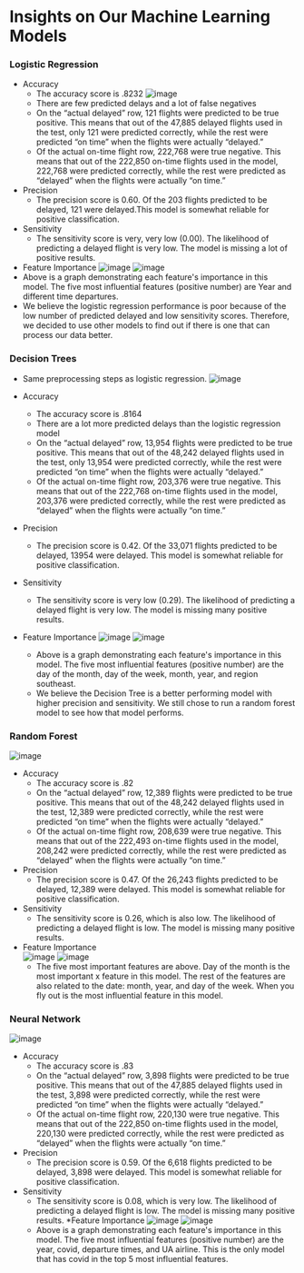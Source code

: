 # Insights on Our Machine Learning Models 

### Logistic Regression ###
* Accuracy 
  * The accuracy score is .8232
  ![image](https://user-images.githubusercontent.com/100107588/181672437-4a392186-4f87-438e-8124-e8c7e7a59eb2.png)
  * There are few predicted delays and a lot of false negatives
  * On the “actual delayed” row, 121 flights were predicted to be true positive. This means that out of the 47,885 delayed flights used in the test, only 121 were predicted correctly, while the rest were predicted “on time” when the flights were actually “delayed.”
  * Of the actual on-time flight row, 222,768 were true negative. This means that out of the 222,850 on-time flights used in the model, 222,768 were predicted correctly, while the rest were predicted as “delayed” when the flights were actually “on time.” 
* Precision 
  * The precision score is 0.60. Of the 203 flights predicted to be delayed, 121 were delayed.This model is somewhat reliable for positive classification. 
* Sensitivity
  * The sensitivity score is very, very low (0.00). The likelihood of predicting a delayed flight is very low. The model is missing a lot of positive results. 
* Feature Importance 
![image](https://user-images.githubusercontent.com/100107588/181672475-984983d3-187a-4cc3-a440-882ed8d1729e.png)
![image](https://user-images.githubusercontent.com/100107588/181672503-f48748f1-21fc-4d67-9949-397aae8392be.png)
* Above is a graph demonstrating each feature's importance in this model. The five most influential features (positive number) are Year and different time departures.  
* We believe the logistic regression performance is poor because of the low number of predicted delayed and low sensitivity scores. Therefore, we decided to use other models to find out if there is one that can process our data better. 

### Decision Trees ###
* Same preprocessing steps as logistic regression.
![image](https://user-images.githubusercontent.com/100107588/182034131-7452a681-6b07-4950-b113-55278b5842a9.png)

* Accuracy 
  * The accuracy score is .8164
  * There are a lot more predicted delays than the logistic regression model
  * On the “actual delayed” row, 13,954 flights were predicted to be true positive. This means that out of the 48,242 delayed flights used in the test, only 13,954 were predicted correctly, while the rest were predicted “on time” when the flights were actually “delayed.”
  * Of the actual on-time flight row, 203,376 were true negative. This means that out of the 222,768 on-time flights used in the model, 203,376 were predicted correctly, while the rest were predicted as “delayed” when the flights were actually “on time.” 
* Precision
  * The precision score is 0.42. Of the 33,071 flights predicted to be delayed, 13954 were delayed. This model is somewhat reliable for positive classification. 
* Sensitivity 
  * The sensitivity score is very low (0.29). The likelihood of predicting a delayed flight is very low. The model is missing many positive results.
* Feature Importance 
 ![image](https://user-images.githubusercontent.com/100107588/182034137-0f50bb2a-1577-4767-8cd1-8b66630c6767.png)
![image](https://user-images.githubusercontent.com/100107588/182034149-f0775f09-78a1-4eec-ae0e-394f2f9ade92.png)
  * Above is a graph demonstrating each feature's importance in this model. The five most influential features (positive number) are the day of the month, day of the week, month, year, and region southeast. 
  * We believe the Decision Tree is a better performing model with higher precision and sensitivity. We still chose to run a random forest model to see how that model performs. 
 
 ### Random Forest ###
 ![image](https://user-images.githubusercontent.com/100107588/182034526-74d4202f-7e03-49d9-945a-526063163e3f.png)
 * Accuracy 
   * The accuracy score is .82
   *  On the “actual delayed” row, 12,389 flights were predicted to be true positive. This means that out of the 48,242 delayed flights used in the test, 12,389 were predicted correctly, while the rest were predicted “on time” when the flights were actually “delayed.”
   * Of the actual on-time flight row, 208,639 were true negative. This means that out of the 222,493 on-time flights used in the model, 208,242 were predicted correctly, while the rest were predicted as “delayed” when the flights were actually “on time.” 
* Precision 
   * The precision score is 0.47. Of the 26,243 flights predicted to be delayed, 12,389 were delayed. This model is somewhat reliable for positive classification. 
* Sensitivity 
   * The sensitivity score is 0.26, which is also low. The likelihood of predicting a delayed flight is low. The model is missing many positive results.
* Feature Importance  
![image](https://user-images.githubusercontent.com/100107588/182034533-e75de25e-eeea-4665-b0db-0f183bc78d23.png)
![image](https://user-images.githubusercontent.com/100107588/182034534-c0dc21ae-fe8b-4fcc-a471-be3eaaddab63.png)
   * The five most important features are above. Day of the month is the most important x feature in this model. The rest of the features are also related to the date: month, year, and day of the week. When you fly out is the most influential feature in this model. 

 ### Neural Network ###
![image](https://user-images.githubusercontent.com/100107588/182034711-966538d0-ccdd-4b54-b422-7d65acccc06b.png)
* Accuracy 
   * The accuracy score is .83
   * On the “actual delayed” row, 3,898 flights were predicted to be true positive. This means that out of the 47,885 delayed flights used in the test, 3,898 were predicted correctly, while the rest were predicted “on time” when the flights were actually “delayed.”
   * Of the actual on-time flight row, 220,130 were true negative. This means that out of the 222,850 on-time flights used in the model, 220,130 were predicted correctly, while the rest were predicted as “delayed” when the flights were actually “on time.” 
* Precision 
   * The precision score is 0.59. Of the 6,618 flights predicted to be delayed, 3,898 were delayed. This model is somewhat reliable for positive classification. 
* Sensitivity 
   * The sensitivity score is 0.08, which is very low. The likelihood of predicting a delayed flight is low. The model is missing many positive results. 
*Feature Importance 
![image](https://user-images.githubusercontent.com/100107588/182034861-0f4407fc-0e37-4de8-bd44-fa0c96281eb8.png)
![image](https://user-images.githubusercontent.com/100107588/182034884-ca147e96-4655-4da7-9e9c-5f794efedd3d.png)
   * Above is a graph demonstrating each feature's importance in this model. The five most influential features (positive number) are the year, covid, departure times, and UA airline. This is the only model that has covid in the top 5 most influential features. 

